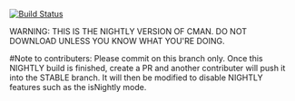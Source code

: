 [![Build Status](https://travis-ci.org/Comprehensive-Minecraft-Archive-Network/CMAN-Java.svg?branch=nightly)](https://travis-ci.org/Comprehensive-Minecraft-Archive-Network/CMAN-Java)

WARNING: THIS IS THE NIGHTLY VERSION OF CMAN. DO NOT DOWNLOAD UNLESS YOU KNOW WHAT YOU'RE DOING.


#Note to contributers:
Please commit on this branch only. Once this NIGHTLY build is finished, create a PR and another contributer will push it into the STABLE branch. It will then be modified to disable NIGHTLY features such as the isNightly mode.
